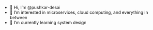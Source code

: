 - 👋 Hi, I’m @pushkar-desai
- 👀 I’m interested in microservices, cloud computing, and everything in between
- 🌱 I’m currently learning system design

<!---
pushkar-desai/pushkar-desai is a ✨ special ✨ repository because its `README.md` (this file) appears on your GitHub profile.
You can click the Preview link to take a look at your changes.
--->
